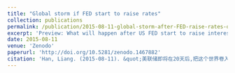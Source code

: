 ```yaml
---
title: "Global storm if FED start to raise rates"
collection: publications
permalink: /publication/2015-08-11-global-storm-after-FED-raise-rates-osp
excerpt: 'Preview: What will happen after US FED start to raise interest rate ? An article on this historical global event with a special respective for China.'
date: 2015-08-11
venue: 'Zenodo'
paperurl: 'http://doi.org/10.5281/zenodo.1467882'
citation: 'Han, Liang. (2015-08-11). &quot;美联储即将在20天后,把这个世界卷入风暴的中心&quot; <i>Zenodo</i>. '
---
```



<!---
Recommended citation: Liang,Han. (2009-07-29). "为什么萧条, 却可以增加你的财富? " .(Version OAP). <i>Zenodo</i>. 1(1).
s://doi.org/10.5281/zenodo.1467857)
--->

<!---
[![DOI: 10.5281/zenodo.1467857](https://zenodo.org/badge/doi/10.5281/zenodo.1467857.svg)](https://doi.org/10.5281/zenodo.1467857)
--->

